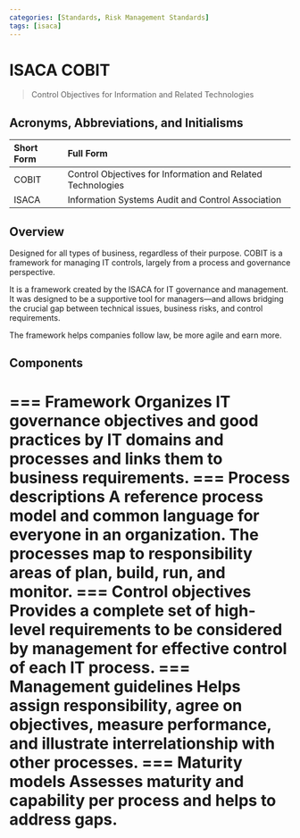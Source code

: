 ```yaml
---
categories: [Standards, Risk Management Standards]
tags: [isaca]
---
```


# ISACA COBIT

> Control Objectives for Information and Related Technologies

## Acronyms, Abbreviations, and Initialisms

Short Form | Full Form
:--- | :---
COBIT | Control Objectives for Information and Related Technologies
ISACA | Information Systems Audit and Control Association

## Overview

Designed for all types of business, regardless of their purpose. COBIT is a framework for managing IT controls, largely from a process and governance perspective.

It is a framework created by the ISACA for IT governance and management. It was designed to be a supportive tool for managers—and allows bridging the crucial gap between technical issues, business risks, and control requirements.

The framework helps companies follow law, be more agile and earn more.

## Components

=== Framework
Organizes IT governance objectives and good practices by IT domains and processes and links them to business requirements.
=== Process descriptions
A reference process model and common language for everyone in an organization. The processes map to responsibility areas of plan, build, run, and monitor.
=== Control objectives
Provides a complete set of high-level requirements to be considered by management for effective control of each IT process.
=== Management guidelines
Helps assign responsibility, agree on objectives, measure performance, and illustrate interrelationship with other processes.
=== Maturity models
Assesses maturity and capability per process and helps to address gaps.
===
